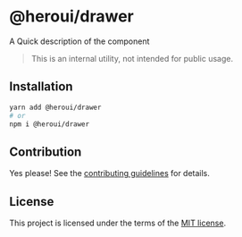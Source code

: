 # @heroui/drawer

A Quick description of the component

> This is an internal utility, not intended for public usage.

## Installation

```sh
yarn add @heroui/drawer
# or
npm i @heroui/drawer
```

## Contribution

Yes please! See the
[contributing guidelines](https://github.com/heroui-inc/heroui/blob/master/CONTRIBUTING.md)
for details.

## License

This project is licensed under the terms of the
[MIT license](https://github.com/heroui-inc/heroui/blob/master/LICENSE).
